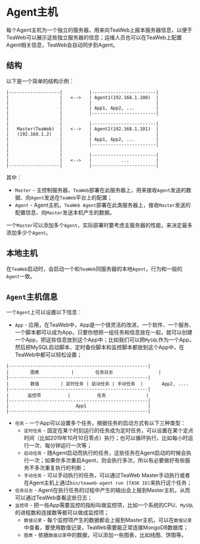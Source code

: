# Agent主机
每个Agent主机为一个独立的服务器，用来向TeaWeb上报本服务器信息，以便于TeaWeb可以展示这些独立服务器的信息；运维人员也可以在TeaWeb上配置Agent相关信息，TeaWeb会自动同步到Agent。

## 结构
以下是一个简单的结构示例：
~~~
|-------------------|		   |------------------------|
|    				|   <-->   | Agent1(192.168.1.100)  | 
|					|		   |						|
|					|		   | App1, App2, ... 		|	   
|					| 		   |------------------------|
|					|
|					| 		   |------------------------|
|	Master(TeaWeb) 	|   <-->   | Agent2(192.168.1.101)  |
|   (192.168.1.2)	|		   |						|
|	     			|		   | App1, App2, ... 		|	   
|					| 		   |------------------------|
|					|
|					| 		   |------------------------|
|					|   <-->   |           ...          |
|-------------------| 		   |------------------------|
~~~

其中：
* `Master` - 主控制服务器，`TeaWeb`部署在此服务器上，用来接收`Agent`发送的数据、向`Agent`发送在`TeaWeb`平台上的配置；
* `Agent` - Agent主机，`TeaWeb Agent`部署在此类服务器上，接收`Master`发送的配置信息、向`Master`发送本机产生的数据。

一个`Master`可以添加多个`Agent`，实际部署时要考虑主服务器的性能，来决定最多添加多少个`Agent`。

## 本地主机
在`TeaWeb`启动时，会启动一个和`TeaWeb`同服务器的本地`Agent`，行为和一般的`Agent`一致。

## `Agent`主机信息
一个`Agent`上可以设置以下信息：
* `App` - 应用，在TeaWeb中，App是一个很灵活的改进，一个软件、一个服务、一个脚本都可以成为App，只要你想把一组任务和信息放在一起，就可以创建一个App，把这些信息放到这个App中；比如我们可以把`MySQL`作为一个App，然后把MySQL启动脚本、定时备份脚本和监控脚本都放到这个App中，在TeaWeb中都可以轻松设置；
~~~
|----------------------------------------------------|
|        图表 		   |        任务日志    			 |
|----------------------------------------------------|
|        数值		   | 定时任务 | 启动任务 | 手动任务	 |       App2, ....
|----------------------------------------------------|
|       监控项          |          任务    		     |
|----------------------------------------------------|
|         			      App1			   			 |
|----------------------------------------------------|
~~~

* `任务` - 一个App可以设置多个任务，根据任务的启动方式有以下三种类型：
   * `定时任务` - 固定在某个时刻运行的任务成为定时任务，可以设置在某个定点时间（比如2019年10月10日零点）执行；也可以循环执行，比如每小时运行一次、每分钟运行一次等；
   * `启动任务` - 随Agent启动而执行的任务，这些任务在Agent启动的时候会执行一次；如果你多次重启Agent，则会执行多次，所以有必要做好有些服务不多次重复执行的判断；
   * `手动任务` - 可以手动执行的任务，可以通过TeaWeb Master手动执行或者在Agent主机上通过`bin/teaweb-agent run [TASK ID]`来执行这个任务；
* `任务日志` - Agent在执行任务的过程中产生的输出会上报到Master主机，从而可以通过TeaWeb查看这些日志；
* `监控项` - 把一些App需要监控的指标叫做监控项，比如一个系统的CPU、`MySQL`的进程数和连接数等都可以做成监控项；
  * `数值记录` - 每个监控项产生的数据都会上报到Master主机，可以在`数值记录`中查看，要使用数值记录，TeaWeb需要能正常连接MongoDB数据库；
  * `图表` - 依据`数值记录`中的数据，可以添加一些图表，比如线图、饼图等。

